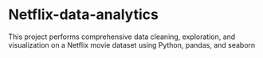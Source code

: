 # Netflix-data-analytics
This project performs comprehensive data cleaning, exploration, and visualization on a Netflix movie dataset using Python, pandas, and seaborn
